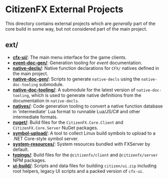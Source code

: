 # CitizenFX External Projects

This directory contains external projects which are _generally_ part of the core build in some way, but not considered
part of the main project.

## ext/
* [**cfx-ui/**](./cfx-ui): The main menu interface for the game clients.
* [**event-doc-gen/**](./event-doc-gen): Generation tooling for _event_ documentation.
* [**native-decls/**](./native-decls): Native function declarations for `CFX/` natives defined in the main project.
* [**native-doc-gen/**](./native-doc-gen): Scripts to generate `native-decls` using the `native-doc-tooling` submodule.
* [**native-doc-tooling/**](./native-doc-tooling): A submodule for the latest version of `native-doc-tooling`, which is used to generate native definitions from the documentation in `native-decls`.
* [**natives/**](./natives): Code generation tooling to convert a native function database in 'intermediate' Lua format to runnable Lua/JS/C# and other intermediate formats.
* [**nuget/**](./nuget): Build files for the `CitizenFX.Core.Client` and `CitizenFX.Core.Server` NuGet packages.
* [**symbol-upload/**](./symbol-upload): A tool to collect Linux build symbols to upload to a .NET Core-style symbol server.
* [**system-resources/**](./system-resources): System resources bundled with FXServer by default.
* [**typings/**](./typings): Build files for the `@citizenfx/client` and `@citizenfx/server` NPM packages.
* [**ui-build/**](./ui-build): Scripts and data files for building `citizen/ui.zip` including root helpers, legacy UI scripts and a packed version of `cfx-ui`.